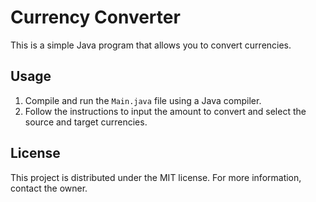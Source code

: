 # Currency Converter

This is a simple Java program that allows you to convert currencies.

## Usage

1. Compile and run the `Main.java` file using a Java compiler.
2. Follow the instructions to input the amount to convert and select the source and target currencies.

## License

This project is distributed under the MIT license. For more information, contact the owner.